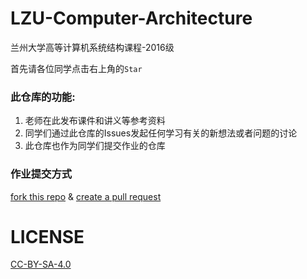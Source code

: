 # LZU-Computer-Architecture
兰州大学高等计算机系统结构课程-2016级

首先请各位同学点击右上角的`Star`

### 此仓库的功能:
1. 老师在此发布课件和讲义等参考资料
2. 同学们通过此仓库的Issues发起任何学习有关的新想法或者问题的讨论
3. 此仓库也作为同学们提交作业的仓库

### 作业提交方式
[fork this repo](https://help.github.com/articles/fork-a-repo/) & [create a pull request](https://help.github.com/articles/creating-a-pull-request-from-a-fork/)

# LICENSE
[CC-BY-SA-4.0](./LICENSE)